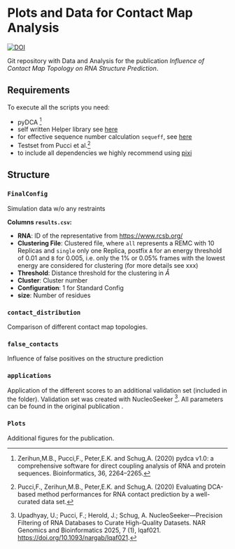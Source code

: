 # Plots and Data for Contact Map Analysis
[![DOI](https://zenodo.org/badge/1045559859.svg)](https://doi.org/10.5281/zenodo.16964018)

Git repository with Data and Analysis for the publication *Influence of Contact Map Topology on RNA Structure Prediction*.

## Requirements
To execute all the scripts you need:
- pyDCA [^1]
- self written Helper library see [here](https://gitlab.jsc.fz-juelich.de/faber1/biohelpers)
- for effective sequence number calculation `sequeff`, see [here](https://gitlab.jsc.fz-juelich.de/faber1/sequeff)
- Testset from Pucci et al.[^2]
- to include all dependencies we highly recommend using [pixi](https://pixi.sh/latest/)

[^1]: Zerihun,M.B., Pucci,F., Peter,E.K. and Schug,A. (2020) pydca v1.0: a comprehensive software for direct coupling analysis of RNA and protein sequences. Bioinformatics, 36, 2264–2265.
[^2]: Pucci,F., Zerihun,M.B., Peter,E.K. and Schug,A. (2020) Evaluating DCA-based method performances for RNA contact prediction by a well-curated data set.


## Structure
### `FinalConfig`
Simulation data w/o any restraints

**Columns `results.csv`:**
- **RNA**: ID of the representative from https://www.rcsb.org/
- **Clustering File**: Clustered file, where `all` represents a REMC with 10 Replicas and `single` only one Replica, postfix `A` for an energy threshold of $0.01$ and `B` for $0.005$, i.e. only the $1\%$ or $0.05\%$ frames with the lowest energy are considered for clustering (for more details see xxx)
- **Threshold**: Distance threshold for the clustering in $\mathring{A}$
- **Cluster**: Cluster number
- **Configuration**: $1$ for Standard Config
- **size**: Number of residues

### `contact_distribution`
Comparison of different contact map topologies.

### `false_contacts`
Influence of false positives on the structure prediction

### `applications`
Application of the different scores to an additional validation set (included in the folder). Validation set was created with NucleoSeeker [^3]. All parameters can be found in the original publication .

[^3]: Upadhyay, U.; Pucci, F.; Herold, J.; Schug, A. NucleoSeeker—Precision Filtering of RNA Databases to Curate High-Quality Datasets. NAR Genomics and Bioinformatics 2025, 7 (1), lqaf021. https://doi.org/10.1093/nargab/lqaf021.


### `Plots`
Additional figures for the publication.

